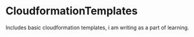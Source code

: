 # CloudformationTemplates
Includes basic cloudformation templates, i am writing as a part of learning.
